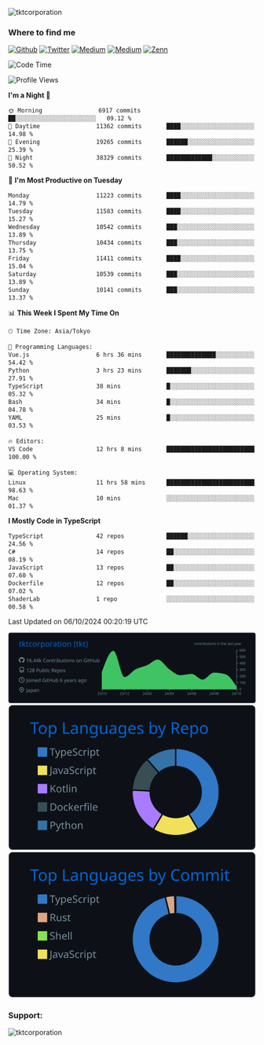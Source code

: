 <p align="left"> <img src="https://komarev.com/ghpvc/?username=tktcorporation&label=Profile%20views&color=0e75b6&style=flat" alt="tktcorporation" /> </p>

<h3>Where to find me</h3>
<p>
<a href="https://github.com/tktcorporation" target="_blank"><img alt="Github" src="https://img.shields.io/badge/GitHub-%2312100E.svg?&style=for-the-badge&logo=Github&logoColor=white" /></a>
<a href="https://twitter.com/tktcorporation" target="_blank"><img alt="Twitter" src="https://img.shields.io/badge/twitter-%231DA1F2.svg?&style=for-the-badge&logo=twitter&logoColor=white" /></a>
<a href="https://www.linkedin.com/in/tktcorporation" target="_blank"><img alt="Medium" src="https://img.shields.io/badge/linkdin-0a66c2.svg?&style=for-the-badge&logo=linkedin&logoColor=white" /></a>
<a href="https://qiita.com/tktcorporation" target="_blank"><img alt="Medium" src="https://img.shields.io/badge/qiita-55C500.svg?&style=for-the-badge&logo=qiita&logoColor=white" /></a>
<a href="https://zenn.dev/tktcorporation" target="_blank"><img alt="Zenn" src="https://img.shields.io/badge/Zenn-3EA8FF.svg?&style=for-the-badge&logo=Zenn&logoColor=white" /></a>
</p>
  
<!--START_SECTION:waka-->
![Code Time](http://img.shields.io/badge/Code%20Time-1%2C783%20hrs%2053%20mins-blue)

![Profile Views](http://img.shields.io/badge/Profile%20Views-0-blue)

**I'm a Night 🦉** 

```text
🌞 Morning                6917 commits        ██░░░░░░░░░░░░░░░░░░░░░░░   09.12 % 
🌆 Daytime                11362 commits       ████░░░░░░░░░░░░░░░░░░░░░   14.98 % 
🌃 Evening                19265 commits       ██████░░░░░░░░░░░░░░░░░░░   25.39 % 
🌙 Night                  38329 commits       █████████████░░░░░░░░░░░░   50.52 % 
```
📅 **I'm Most Productive on Tuesday** 

```text
Monday                   11223 commits       ████░░░░░░░░░░░░░░░░░░░░░   14.79 % 
Tuesday                  11583 commits       ████░░░░░░░░░░░░░░░░░░░░░   15.27 % 
Wednesday                10542 commits       ███░░░░░░░░░░░░░░░░░░░░░░   13.89 % 
Thursday                 10434 commits       ███░░░░░░░░░░░░░░░░░░░░░░   13.75 % 
Friday                   11411 commits       ████░░░░░░░░░░░░░░░░░░░░░   15.04 % 
Saturday                 10539 commits       ███░░░░░░░░░░░░░░░░░░░░░░   13.89 % 
Sunday                   10141 commits       ███░░░░░░░░░░░░░░░░░░░░░░   13.37 % 
```


📊 **This Week I Spent My Time On** 

```text
🕑︎ Time Zone: Asia/Tokyo

💬 Programming Languages: 
Vue.js                   6 hrs 36 mins       ██████████████░░░░░░░░░░░   54.42 % 
Python                   3 hrs 23 mins       ███████░░░░░░░░░░░░░░░░░░   27.91 % 
TypeScript               38 mins             █░░░░░░░░░░░░░░░░░░░░░░░░   05.32 % 
Bash                     34 mins             █░░░░░░░░░░░░░░░░░░░░░░░░   04.78 % 
YAML                     25 mins             █░░░░░░░░░░░░░░░░░░░░░░░░   03.53 % 

🔥 Editors: 
VS Code                  12 hrs 8 mins       █████████████████████████   100.00 % 

💻 Operating System: 
Linux                    11 hrs 58 mins      █████████████████████████   98.63 % 
Mac                      10 mins             ░░░░░░░░░░░░░░░░░░░░░░░░░   01.37 % 
```

**I Mostly Code in TypeScript** 

```text
TypeScript               42 repos            ██████░░░░░░░░░░░░░░░░░░░   24.56 % 
C#                       14 repos            ██░░░░░░░░░░░░░░░░░░░░░░░   08.19 % 
JavaScript               13 repos            ██░░░░░░░░░░░░░░░░░░░░░░░   07.60 % 
Dockerfile               12 repos            ██░░░░░░░░░░░░░░░░░░░░░░░   07.02 % 
ShaderLab                1 repo              ░░░░░░░░░░░░░░░░░░░░░░░░░   00.58 % 
```




 Last Updated on 06/10/2024 00:20:19 UTC
<!--END_SECTION:waka-->

[![](https://raw.githubusercontent.com/tktcorporation/tktcorporation/master/profile-summary-card-output/github_dark/0-profile-details.svg)](https://github.com/vn7n24fzkq/github-profile-summary-cards)
[![](https://raw.githubusercontent.com/tktcorporation/tktcorporation/master/profile-summary-card-output/github_dark/1-repos-per-language.svg)](https://github.com/vn7n24fzkq/github-profile-summary-cards) [![](https://raw.githubusercontent.com/tktcorporation/tktcorporation/master/profile-summary-card-output/github_dark/2-most-commit-language.svg)](https://github.com/vn7n24fzkq/github-profile-summary-cards)

<h3 align="left">Support:</h3>
<p><a href="https://www.buymeacoffee.com/tktcorporation"> <img align="left" src="https://cdn.buymeacoffee.com/buttons/v2/default-yellow.png" height="50" width="210" alt="tktcorporation" /></a></p><br><br>
